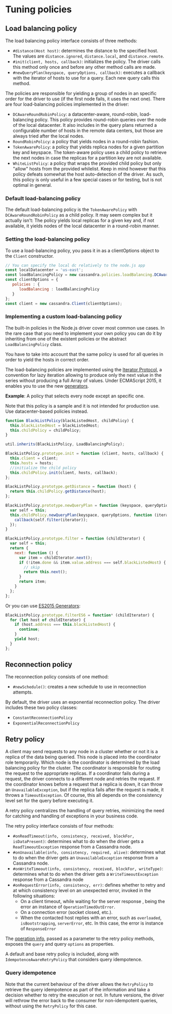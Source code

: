 # Tuning policies

## Load balancing policy

The load balancing policy interface consists of three methods:

- `#distance(Host host)`: determines the distance to the specified host. The values are `distance.ignored`, 
`distance.local`, and `distance.remote`.
- `#init(client, hosts, callback)`: initializes the policy. The driver calls this method only once and before any other
method calls are made.
- `#newQueryPlan(keyspace, queryOptions, callback)`: executes a callback with the iterator of hosts to use for a query.
Each new query calls this method.

The policies are responsible for yielding a group of nodes in an specific order for the driver to use (if the first
node fails, it uses the next one). There are four load-balancing policies implemented in the driver: 

- `DCAwareRoundRobinPolicy`: a datacenter-aware, round-robin, load-balancing policy. This policy provides round-robin
queries over the node of the local datacenter. It also includes in the query plans returned a configurable number of
hosts in the remote data centers, but those are always tried after the local nodes.
- `RoundRobinPolicy`: a policy that yields nodes in a round-robin fashion.
- `TokenAwarePolicy`: a policy that yields replica nodes for a given partition key and keyspace. The token-aware policy
uses a child policy to retrieve the next nodes in case the replicas for a partition key are not available.
- `WhiteListPolicy`: a policy that wraps the provided child policy but only "allow" hosts from the provided
whilelist. Keep in mind however that this policy defeats somewhat the host auto-detection of the driver. As such, this 
policy is only useful in a few special cases or for testing, but is not optimal in general.

### Default load-balancing policy

The default load-balancing policy is the `TokenAwarePolicy` with `DCAwareRoundRobinPolicy` as a child policy. It may
seem complex but it actually isn't: The policy yields local replicas for a given key and, if not available, it yields
nodes of the local datacenter in a round-robin manner.

### Setting the load-balancing policy

To use a load-balancing policy, you pass it in as a clientOptions object to the `Client` constructor.

```javascript
// You can specify the local dc relatively to the node.js app
const localDatacenter = 'us-east';
const loadBalancingPolicy = new cassandra.policies.loadBalancing.DCAwareRoundRobinPolicy(localDatacenter); 
const clientOptions = {
   policies : {
      loadBalancing : loadBalancingPolicy
   }
}; 
const client = new cassandra.Client(clientOptions);
```

### Implementing a custom load-balancing policy

The built-in policies in the Node.js driver cover most common use cases. In the rare case that you need to implement
your own policy you can do it by inheriting from one of the existent policies or the abstract `LoadBalancingPolicy`
class.

You have to take into account that the same policy is used for all queries in order to yield the hosts in correct order.

The load-balancing policies are implemented using the [Iterator
Protocol](https://developer.mozilla.org/en/docs/Web/JavaScript/Reference/Iteration_protocols#iterator), a convention for
lazy iteration allowing to produce only the next value in the series without producing a full Array of values. Under
ECMAScript 2015, it enables you to use the new [generators][generators].

**Example**: A policy that selects every node except an specific one.

Note that this policy is a sample and it is not intended for production use. Use datacenter-based policies instead.

```javascript
function BlackListPolicy(blackListedHost, childPolicy) {
  this.blackListedHost = blackListedHost;
  this.childPolicy = childPolicy;
}

util.inherits(BlackListPolicy, LoadBalancingPolicy);

BlackListPolicy.prototype.init = function (client, hosts, callback) {
  this.client = client;
  this.hosts = hosts;
  //initialize the child policy
  this.childPolicy.init(client, hosts, callback);
};

BlackListPolicy.prototype.getDistance = function (host) {
  return this.childPolicy.getDistance(host);
};

BlackListPolicy.prototype.newQueryPlan = function (keyspace, queryOptions, callback) {
  var self = this;
  this.childPolicy.newQueryPlan(keyspace, queryOptions, function (iterator) {
    callback(self.filter(iterator));
  });
}

BlackListPolicy.prototype.filter = function (childIterator) {
  var self = this;
  return {
    next: function () {
      var item = childIterator.next();
      if (!item.done && item.value.address === self.blackListedHost) {
        // skip
        return this.next();
      }
      return item;
    }
  };
};
```

Or you can use [ES2015 Generators][generators]:

```javascript
BlackListPolicy.prototype.filterES6 = function* (childIterator) {
  for (let host of childIterator) {
    if (host.address === this.blackListedHost) {
      continue;
    }
    yield host;
  }
};
```

## Reconnection policy

The reconnection policy consists of one method:

- `#newSchedule()`: creates a new schedule to use in reconnection attempts.

By default, the driver uses an exponential reconnection policy. The driver includes these two policy classes:

- `ConstantReconnectionPolicy`
- `ExponentialReconnectionPolicy`

## Retry policy

A client may send requests to any node in a cluster whether or not it is a replica of the data being queried.
This node is placed into the coordinator role temporarily. Which node is the coordinator is determined by the load
balancing policy for the cluster. The coordinator is responsible for routing the request to the appropriate replicas.
If a coordinator fails during a request, the driver connects to a different node and retries the request.
If the coordinator knows before a request that a replica is down, it can throw an `UnavailableException`, but if the
replica fails after the request is made, it throws a `TimeoutException`. Of course, this all depends on the consistency
level set for the query before executing it.

A retry policy centralizes the handling of query retries, minimizing the need for catching and handling of exceptions in
 your business code.

The retry policy interface consists of four methods:

- `#onReadTimeout(info, consistency, received, blockFor, isDataPresent)`: determines what to do when the driver
gets a `ReadTimeoutException` response from a Cassandra node.
- `#onUnavailable(info, consistency, required, alive)`: determines what to do when the driver gets an 
`UnavailableException` response from a Cassandra node.
- `#onWriteTimeout(info, consistency, received, blockFor, writeType)`: determines what to do when the driver gets
a `WriteTimeoutException` response from a Cassandra node
- `#onRequestError(info, consistency, err)`: defines whether to retry and at which consistency level on an 
unexpected error, invoked in the following situations:
    - On a client timeout, while waiting for the server response , being the error an instance of 
    `OperationTimedOutError`.
    - On a connection error (socket closed, etc.).
    - When the contacted host replies with an error, such as `overloaded`, `isBootstrapping`, `serverError`, etc. In 
    this case, the error is instance of `ResponseError`

The [operation info][OperationInfo], passed as a parameter to the retry policy methods, exposes the `query` and query 
`options` as properties.

A default and base retry policy is included, along with `IdempotenceAwareRetryPolicy` that considers query idempotence.

### Query idempotence

Note that the current behaviour of the driver allows the `RetryPolicy` to retrieve the query idempotence as part of the
information and take a decision whether to retry the execution or not. In future versions, the driver will rethrow the
error back to the consumer for non-idempotent queries, without using the `RetryPolicy` for this case.

[generators]: https://developer.mozilla.org/en-US/docs/Web/JavaScript/Reference/Global_Objects/Generator
[OperationInfo]: /api/module.policies/module.retry/type.OperationInfo/
